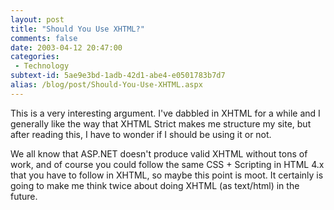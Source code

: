 ```yaml
---
layout: post
title: "Should You Use XHTML?"
comments: false
date: 2003-04-12 20:47:00
categories:
 - Technology
subtext-id: 5ae9e3bd-1adb-42d1-abe4-e0501783b7d7
alias: /blog/post/Should-You-Use-XHTML.aspx
---
```



This is a very interesting argument. I've dabbled in XHTML for a while and I generally like the way that XHTML Strict makes me structure my site, but after reading this, I have to wonder if I should be using it or not.

We all know that ASP.NET doesn't produce valid XHTML without tons of work, and of course you could follow the same CSS + Scripting in HTML 4.x that you have to follow in XHTML, so maybe this point is moot. It certainly is going to make me think twice about doing XHTML (as text/html) in the future.
